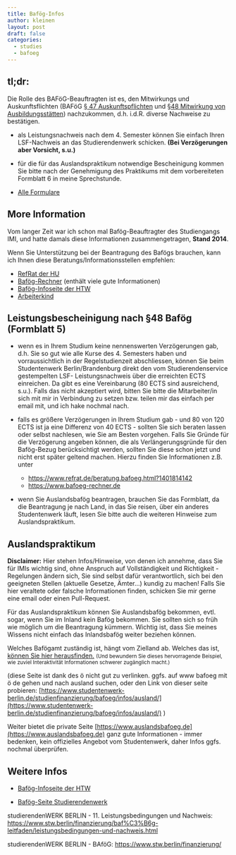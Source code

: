 ```yaml
---
title: Bafög-Infos
author: kleinen
layout: post
draft: false
categories:
  - studies
  - bafoeg
---
```


## tl;dr:

Die Rolle des BAFöG-Beauftragten ist es, den Mitwirkungs und Auskunftsflichten (BAFöG [§ 47 Auskunftspflichten](https://www.gesetze-im-internet.de/baf_g/__47.html) und [§48 Mitwirkung von Ausbildungsstätten](https://www.gesetze-im-internet.de/baf_g/__48.html)) nachzukommen, d.h. i.d.R. diverse Nachweise zu bestätigen.
- als Leistungsnachweis nach dem 4. Semester können Sie einfach Ihren LSF-Nachweis an das Studierendenwerk schicken. **(Bei Verzögerungen aber Vorsicht, s.u.)**
- für die für das Auslandspraktikum notwendige Bescheinigung kommen Sie bitte nach der Genehmigung des Praktikums mit dem vorbereiteten Formblatt 6 in meine Sprechstunde.

- [Alle Formulare](https://www.xn--bafg-7qa.de/bafoeg/de/antrag-stellen/alle-antragsformulare/alle-antragsformulare_node.html)
## More Information
Vom langer Zeit war ich schon mal Baf&ouml;g-Beauftragter des Studiengangs IMI, und
hatte damals diese Informationen zusammengetragen, **Stand 2014**.

Wenn Sie Unterstützung bei der Beantragung des Bafögs brauchen, kann ich Ihnen diese Beratungs/Informationsstellen empfehlen:


- [RefRat der HU](https://www.refrat.de/beratung.bafoeg.html?1401814142)
- [Bafög-Rechner](https://www.bafoeg-rechner.de) (enthält viele gute Informationen)
- [Baf&ouml;g-Infoseite der HTW](https://www.htw-berlin.de/studium/studienorganisation/finanzierung/bafoeg-bildungskredit/)
- [Arbeiterkind](https://www.arbeiterkind.de/)

Leistungsbescheinigung nach &sect;48 Baf&ouml;g (Formblatt 5)
-----------------
- wenn es in Ihrem Studium keine nennenswerten Verzögerungen gab, d.h. Sie so gut wie alle Kurse des 4. Semesters haben und vorraussichtlich in der Regelstudienzeit abschliessen, können Sie beim Studentenwerk Berlin/Brandenburg direkt den vom Studierendenservice gestempelten LSF- Leistungsnachweis über die erreichten ECTS einreichen. Da gibt es eine Vereinbarung (80 ECTS sind ausreichend, s.u.). Falls das nicht akzeptiert wird, bitten Sie bitte die Mitarbeiter/in sich mit mir in Verbindung zu setzen bzw. teilen mir das einfach per email mit, und ich hake nochmal nach.

- falls es größere Verzögerungen in Ihrem Studium gab - und 80 von 120 ECTS ist ja eine Differenz von 40 ECTS - sollten Sie sich beraten lassen oder selbst nachlesen, wie Sie am Besten vorgehen. Falls Sie Gründe für die Verzögerung angeben können, die als Verlängerungsgründe für den Bafög-Bezug berücksichtigt werden, sollten Sie diese schon jetzt und nicht erst später geltend machen.
Hierzu finden Sie Informationen z.B. unter
    - https://www.refrat.de/beratung.bafoeg.html?1401814142
    - https://www.bafoeg-rechner.de

- wenn Sie Auslandsbaf&ouml;g beantragen, brauchen Sie das Formblatt, da die Beantragung je nach Land, in das Sie reisen, über ein anderes Studentenwerk läuft, lesen Sie bitte auch die weiteren Hinweise zum Auslandspraktikum.

Auslandspraktikum
-----------------

**Disclaimer:** Hier stehen Infos/Hinweise, von denen ich annehme, dass Sie für IMIs wichtig sind, ohne Anspruch auf Vollständigkeit und Richtigkeit - Regelungen ändern sich, Sie sind selbst dafür verantwortlich, sich bei den geeigneten Stellen (aktuelle Gesetze, Ämter...) kundig zu machen! Falls Sie hier veraltete oder falsche Informationen finden, schicken Sie mir gerne eine email oder einen Pull-Request.

Für das Auslandspraktikum können Sie Auslandsbafög bekommen, evtl. sogar, wenn Sie im Inland kein Bafög bekommen. Sie sollten sich so früh wie möglich um die Beantragung kümmern. Wichtig ist, dass Sie meines Wissens nicht einfach das Inlandsbafög weiter beziehen können.

Welches Baf&ouml;gamt zuständig ist, hängt vom Zielland ab. Welches das ist, [können Sie hier herausfinden.]( https://www.baf%C3%B6g.de/de/ausland---studium-schulische-ausbildung-praktika-441.php) <small>(Und bewundern Sie dieses hervorragende Beispiel,
wie zuviel Interaktivität Informationen schwerer zugänglich macht.)</small>

(diese Seite ist dank des &ouml; nicht gut zu verlinken. ggfs. auf www bafoeg mit ö de gehen und nach ausland suchen, oder den Link von dieser seite probieren: [https://www.studentenwerk-berlin.de/studienfinanzierung/bafoeg/infos/ausland/](https://www.studentenwerk-berlin.de/studienfinanzierung/bafoeg/infos/ausland/) )

Weiter bietet die private Seite [https://www.auslandsbafoeg.de](https://www.auslandsbafoeg.de)  ganz gute Informationen - immer bedenken, kein offizielles Angebot vom Studentenwerk, daher Infos ggfs. nochmal überprüfen.


Weitere Infos
------------------------

- [Baf&ouml;g-Infoseite der HTW](https://www.htw-berlin.de/studium/studienorganisation/finanzierung/bafoeg-bildungskredit/)

- [Bafög-Seite Studierendenwerk](https://www.stw.berlin/finanzierung/)



studierendenWERK BERLIN - 11. Leistungsbedingungen und Nachweis: https://www.stw.berlin/finanzierung/baf%C3%B6g-leitfaden/leistungsbedingungen-und-nachweis.html

studierendenWERK BERLIN - BAföG: https://www.stw.berlin/finanzierung/